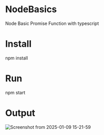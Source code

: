 # NodeBasics

Node Basic Promise Function with typescript

# Install

npm install

# Run

npm start

# Output
![Screenshot from 2025-01-09 15-21-59](https://github.com/user-attachments/assets/a808286f-4354-4d13-83a3-22e349f30d28)

